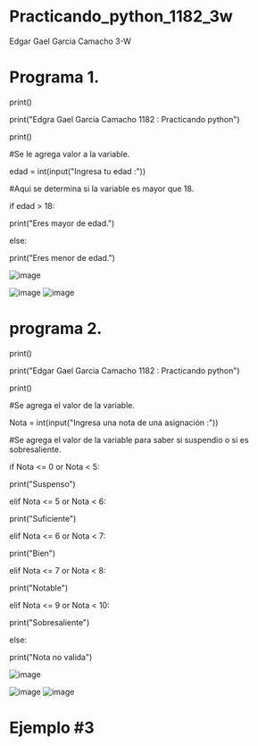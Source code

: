 # Practicando_python_1182_3w
Edgar Gael Garcia Camacho 3-W

# Programa 1.

print()

print("Edgra Gael Garcia Camacho 1182 : Practicando python")

print()

#Se le agrega valor a la variable.

edad = int(input("Ingresa tu edad :"))

#Aqui se determina si la variable es mayor que 18.

if edad > 18:

  print("Eres mayor de edad.")

else:

  print("Eres menor de edad.")

![image](https://github.com/user-attachments/assets/9267c5d0-f2a5-42ae-9c36-5c12409af3c6)

![image](https://github.com/user-attachments/assets/2bd05dbb-3fd8-4c57-b1b6-2908efec54e8) ![image](https://github.com/user-attachments/assets/9cc63bea-c610-46e9-967e-a8ccddf73087)

# programa 2.

print()

print("Edgar Gael Garcia Camacho 1182 : Practicando python")

print()

#Se agrega el valor de la variable.

Nota = int(input("Ingresa una nota de una asignación :"))

#Se agrega el valor de la variable para saber si suspendio o si es sobresaliente.

if Nota <= 0 or Nota < 5: 

  print("Suspenso")

elif Nota <= 5 or Nota < 6:

  print("Suficiente")

elif Nota <= 6 or Nota < 7:

  print("Bien")

elif Nota <= 7 or Nota < 8:

  print("Notable")

elif Nota <= 9 or Nota < 10:

  print("Sobresaliente")

else:

  print("Nota no valida")

![image](https://github.com/user-attachments/assets/8b2adaec-c1f2-4119-9c34-59b4f5f6a32c)

![image](https://github.com/user-attachments/assets/062033f7-10dd-4ab0-9110-329095834622) ![image](https://github.com/user-attachments/assets/888f079a-df52-4cfe-b531-588b4f5647a7)

# Ejemplo #3


